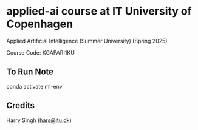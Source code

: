 # applied-ai course at IT University of Copenhagen 
Applied Artificial Intelligence (Summer University) (Spring 2025)

Course Code: KGAPARI1KU

## To Run Note

conda activate ml-env

## Credits

Harry Singh (hars@itu.dk)
